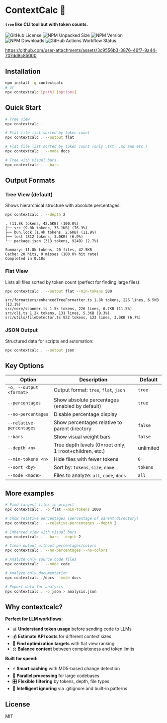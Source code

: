 # ContextCalc 📏

#### `tree` like CLI tool but with token counts.

![GitHub License](https://img.shields.io/github/license/agentinit/contextcalc)
![NPM Unpacked Size](https://img.shields.io/npm/unpacked-size/contextcalc)
![NPM Version](https://img.shields.io/npm/v/contextcalc)
![NPM Downloads](https://img.shields.io/npm/dm/contextcalc)
![GitHub Actions Workflow Status](https://img.shields.io/github/actions/workflow/status/agentinit/contextcalc/release.yml?logo=github)



https://github.com/user-attachments/assets/3c9556b3-3876-46f7-9a44-707dd8c85000


## Installation

```bash
npm install -g contextcalc
# or
npx contextcalc [path] [options]
```

## Quick Start

```bash
# Tree view
npx contextcalc .

# Flat file list sorted by token count  
npx contextcalc . --output flat

# Flat file list sorted by token count (only .txt, .md and etc.)
npx contextcalc . --mode docs

# Tree with visual bars
npx contextcalc . --bars
```

## Output Formats

### Tree View (default)
Shows hierarchical structure with absolute percentages:
```bash
npx contextcalc . --depth 2
```
```
. (11.8k tokens, 42.5KB) (100.0%)
├── src (9.0k tokens, 35.1KB) (76.3%)
├── bun.lock (1.4k tokens, 2.6KB) (11.9%)
├── test (812 tokens, 3.0KB) (6.9%)
└── package.json (313 tokens, 924B) (2.7%)

Summary: 11.8k tokens, 20 files, 42.5KB
Cache: 20 hits, 0 misses (100.0% hit rate)
Completed in 0.18s
```

### Flat View
Lists all files sorted by token count (perfect for finding large files):
```bash
npx contextcalc . --output flat --min-tokens 500
```
```
src/formatters/enhancedTreeFormatter.ts 1.8k tokens, 226 lines, 6.5KB (13.1%)
src/core/scanner.ts 1.5k tokens, 226 lines, 6.7KB (11.5%)
src/cli.ts 1.2k tokens, 131 lines, 5.3KB (9.3%)
src/utils/fileDetector.ts 922 tokens, 123 lines, 3.0KB (6.7%)
```

### JSON Output
Structured data for scripts and automation:
```bash
npx contextcalc . --output json
```

## Key Options

| Option | Description | Default |
|--------|-------------|---------|
| `-o, --output <format>` | Output format: `tree`, `flat`, `json` | `tree` |
| `--percentages` | Show absolute percentages (enabled by default) | `true` |
| `--no-percentages` | Disable percentage display | |
| `--relative-percentages` | Show percentages relative to parent directory | `false` |
| `--bars` | Show visual weight bars | `false` |
| `--depth <n>` | Tree depth levels (0=root only, 1=root+children, etc.) | unlimited |
| `--min-tokens <n>` | Hide files with fewer tokens | `0` |
| `--sort <by>` | Sort by: `tokens`, `size`, `name` | `tokens` |
| `--mode <mode>` | Files to analyze: `all`, `code`, `docs` | `all` |

## More examples

```bash
# Find largest files in project
npx contextcalc . -o flat --min-tokens 1000

# Show relative percentages (percentage of parent directory)
npx contextcalc . --relative-percentages --depth 2

# Enhanced view with visual bars
npx contextcalc . --bars --depth 2

# Clean output without percentages/colors
npx contextcalc . --no-percentages --no-colors

# Analyze only source code files
npx contextcalc . --mode code

# Analyze only documentation
npx contextcalc ./docs --mode docs

# Export data for analysis
npx contextcalc . -o json > analysis.json
```

## Why contextcalc?

**Perfect for LLM workflows:**
- 📊 **Understand token usage** before sending code to LLMs
- 💰 **Estimate API costs** for different context sizes
- 🎯 **Find optimization targets** with flat view ranking
- ⚖️ **Balance context** between completeness and token limits

**Built for speed:**
- ⚡ **Smart caching** with MD5-based change detection
- 🚀 **Parallel processing** for large codebases
- 🎛️ **Flexible filtering** by tokens, depth, file types
- 🚫 **Intelligent ignoring** via .gitignore and built-in patterns

## License

MIT
